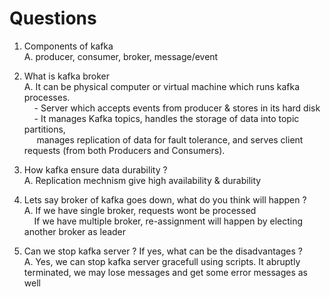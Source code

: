 # Questions

1. Components of kafka <br>
A. producer, consumer, broker, message/event

2. What is kafka broker <br>
A. It can be physical computer or virtual machine which runs kafka processes. <br> 
  &nbsp;&nbsp;&nbsp; - Server which accepts events from producer & stores in its hard disk <br> 
  &nbsp;&nbsp;&nbsp; - It manages Kafka topics, handles the storage of data into topic partitions, <br>
  &nbsp;&nbsp;&nbsp;&nbsp;   manages replication of data for fault tolerance, and serves client requests (from both Producers and Consumers).

3. How kafka ensure data durability ? <br>
A. Replication mechnism give high availability & durability

4. Lets say broker of kafka goes down, what do you think will happen ? <br>
A. If we have single broker, requests wont be processed <br>
&nbsp;&nbsp;&nbsp;  If we have multiple broker, re-assignment will happen by electing another broker as leader 

6. Can we stop kafka server ? If yes, what can be the disadvantages ? <br>
A. Yes, we can stop kafka server gracefull using scripts. It abruptly terminated, we may lose messages and get some error messages as well 
